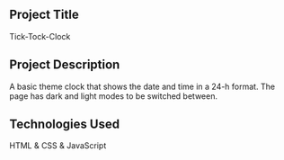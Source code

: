 ## Project Title

Tick-Tock-Clock

## Project Description

A basic theme clock that shows the date and time in a 24-h format. The page has dark and light modes to be switched between.

## Technologies Used

HTML & CSS & JavaScript
